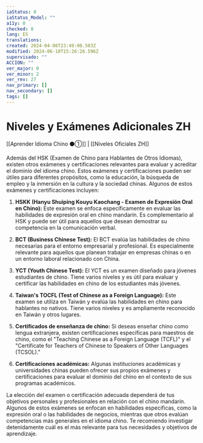 ```yaml
---
iaStatus: 0
iaStatus_Model: ""
a11y: 0
checked: 0
lang: ES
translations: 
created: 2024-04-06T23:49:00.503Z
modified: 2024-06-10T15:26:26.596Z
supervisado: ""
ACCION: ""
ver_major: 0
ver_minor: 2
ver_rev: 27
nav_primary: []
nav_secondary: []
tags: []
---
```

# Niveles y Exámenes Adicionales ZH

[[Aprender Idioma Chino ⚫①]] | [[Niveles Oficiales ZH]]

Además del HSK (Examen de Chino para Hablantes de Otros Idiomas), existen otros exámenes y certificaciones relevantes para evaluar y acreditar el dominio del idioma chino. Estos exámenes y certificaciones pueden ser útiles para diferentes propósitos, como la educación, la búsqueda de empleo y la inmersión en la cultura y la sociedad chinas. Algunos de estos exámenes y certificaciones incluyen:

1. **HSKK (Hanyu Shuiping Kouyu Kaochang - Examen de Expresión Oral en Chino):** Este examen se enfoca específicamente en evaluar las habilidades de expresión oral en chino mandarín. Es complementario al HSK y puede ser útil para aquellos que desean demostrar su competencia en la comunicación verbal.
    
2. **BCT (Business Chinese Test):** El BCT evalúa las habilidades de chino necesarias para el entorno empresarial y profesional. Es especialmente relevante para aquellos que planean trabajar en empresas chinas o en un entorno laboral relacionado con China.
    
3. **YCT (Youth Chinese Test):** El YCT es un examen diseñado para jóvenes estudiantes de chino. Tiene varios niveles y es útil para evaluar y certificar las habilidades en chino de los estudiantes más jóvenes.
    
4. **Taiwan's TOCFL (Test of Chinese as a Foreign Language):** Este examen se utiliza en Taiwán y evalúa las habilidades en chino para hablantes no nativos. Tiene varios niveles y es ampliamente reconocido en Taiwán y otros lugares.
    
5. **Certificados de enseñanza de chino:** Si deseas enseñar chino como lengua extranjera, existen certificaciones específicas para maestros de chino, como el "Teaching Chinese as a Foreign Language (TCFL)" y el "Certificate for Teachers of Chinese to Speakers of Other Languages (TCSOL)."
    
6. **Certificaciones académicas:** Algunas instituciones académicas y universidades chinas pueden ofrecer sus propios exámenes y certificaciones para evaluar el dominio del chino en el contexto de sus programas académicos.
    

La elección del examen o certificación adecuada dependerá de tus objetivos personales y profesionales en relación con el chino mandarín. Algunos de estos exámenes se enfocan en habilidades específicas, como la expresión oral o las habilidades de negocios, mientras que otros evalúan competencias más generales en el idioma chino. Te recomiendo investigar detenidamente cuál es el más relevante para tus necesidades y objetivos de aprendizaje.